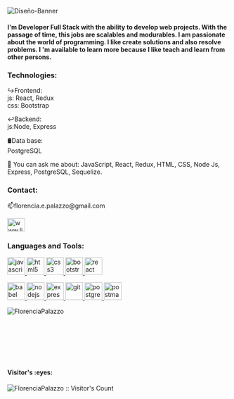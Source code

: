 



![Diseño-Banner](https://user-images.githubusercontent.com/88751880/175365117-d40c3456-4e6b-4177-a939-4305d7e668ad.jpg)



<h4>

I'm Developer Full Stack with the ability to develop web projects. With the passage of time, this jobs are scalables and modurables. I am passionate about the world of programming. I like create solutions and also resolve problems. I 'm available to learn more because I like teach and learn from other persons.
</h4>

<h3>Technologies:</h3>

↪Frontend:</br>
    js: React, Redux </br>
    css: Bootstrap

↩Backend:</br>
    js:Node, Express

🛢Data base:</br>
    PostgreSQL

💬 You can ask me about: JavaScript, React, Redux, HTML, CSS, Node Js, Express, PostgreSQL, Sequelize.
  
<h3> Contact:</h3>
📫florencia.e.palazzo@gmail.com

<p align="left">
<a href="www.linkedin.com/in/florencia-e-palazzo-dev" target="_blank"><img align="center" src="https://cdn.jsdelivr.net/npm/simple-icons@3.0.1/icons/linkedin.svg" alt="www.linkedin.com/in/florencia-e-palazzo-dev" height="30" width="40" /></a>
</p>

<h3 align="left">Languages and Tools:</h3>
<p align="left">  <a href="https://developer.mozilla.org/en-US/docs/Web/JavaScript" target="_blank"> <img src="https://upload.wikimedia.org/wikipedia/commons/thumb/9/99/Unofficial_JavaScript_logo_2.svg/1024px-Unofficial_JavaScript_logo_2.svg.png" alt="javascript" width="40" height="40"/> </a> 
<a href="https://www.w3.org/html/" target="_blank"> <img src="https://upload.wikimedia.org/wikipedia/commons/thumb/3/38/HTML5_Badge.svg/600px-HTML5_Badge.svg.png" alt="html5" width="40" height="40"/> </a>
<a href="https://www.w3schools.com/css/" target="_blank"> <img src="https://cdn4.iconfinder.com/data/icons/social-media-logos-6/512/121-css3-512.png" alt="css3" width="40" height="40"/> </a> 
<a href="https://getbootstrap.com" target="_blank"> <img src="https://upload.wikimedia.org/wikipedia/commons/thumb/b/b2/Bootstrap_logo.svg/1024px-Bootstrap_logo.svg.png" alt="bootstrap" width="40" height="40"/> </a> 
<a href="https://reactjs.org/" target="_blank"> <img src="https://seeklogo.com/images/R/react-logo-7B3CE81517-seeklogo.com.png" alt="react" width="40" height="40"/> </a> 

<!--<a href="https://redux.js.org" target="_blank"> <img src="https://seeklogo.com/images/R/redux-logo-9CA6836C12-seeklogo.com.png" alt="redux" width="40" height="40"/> </a> <a href="https://sass-lang.com" target="_blank"> <img src="https://upload.wikimedia.org/wikipedia/commons/thumb/9/96/Sass_Logo_Color.svg/1280px-Sass_Logo_Color.svg.png" alt="sass" width="40" height="40"/> </a>-->
<a href="https://babeljs.io/" target="_blank"> <img src="https://www.vectorlogo.zone/logos/babeljs/babeljs-icon.svg" alt="babel" width="40" height="40"/> </a>
<a href="https://nodejs.org" target="_blank"> <img src="https://cdn.pixabay.com/photo/2015/04/23/17/41/node-js-736399_960_720.png" alt="nodejs" height="40"/> </a>
<a href="https://expressjs.com" target="_blank"> <img src="https://i.cloudup.com/zfY6lL7eFa-3000x3000.png" alt="express" height="40"/> </a> 
<a href="https://git-scm.com/" target="_blank"> <img src="https://www.vectorlogo.zone/logos/git-scm/git-scm-icon.svg" alt="git" width="40" height="40"/> </a> 
<a href="https://www.postgresql.org" target="_blank"> <img src="https://upload.wikimedia.org/wikipedia/commons/thumb/2/29/Postgresql_elephant.svg/1200px-Postgresql_elephant.svg.png" alt="postgresql" width="40" height="40"/> </a> 
<a href="https://postman.com" target="_blank"> <img src="https://www.vectorlogo.zone/logos/getpostman/getpostman-icon.svg" alt="postman" width="40" height="40"/> </a> 
<!-- <a href="https://mochajs.org" target="_blank"> <img src="https://www.vectorlogo.zone/logos/mochajs/mochajs-icon.svg" alt="mocha" width="40" height="40"/> </a> -->
<!-- <a href="https://www.typescriptlang.org/" target="_blank"> <img src="https://upload.wikimedia.org/wikipedia/commons/thumb/4/4c/Typescript_logo_2020.svg/1200px-Typescript_logo_2020.svg.png" alt="typescript" width="40" height="40"/> </a>-->
<div>
<p><img align="left" src="https://github-readme-stats.vercel.app/api/top-langs?username=FlorenciaPalazzo&show_icons=true&theme=dark&locale=en&layout=compact" alt="FlorenciaPalazzo" /></p>
</br></div></br>

</br>
</br>
</br>
</br>
</br>
<h4 align="left">Visitor's :eyes:</h4>

<p align="left"><img img align="left" src="https://profile-counter.glitch.me/{FlorenciaPalazzo}/count.svg" alt="FlorenciaPalazzo :: Visitor's Count" /></p>







